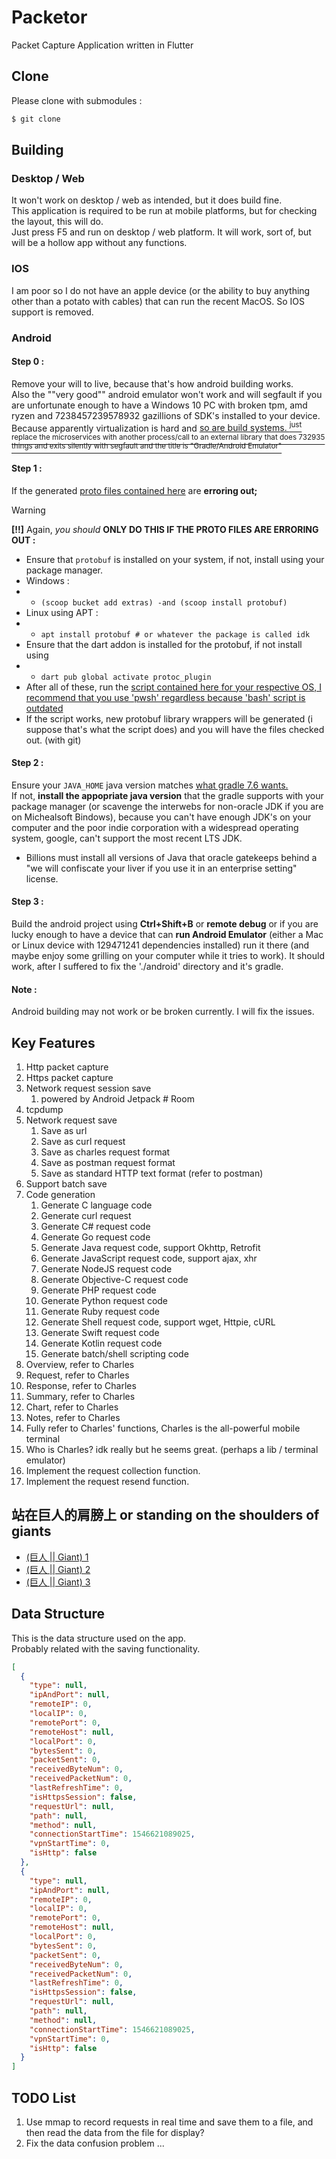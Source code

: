 # Packetor
Packet Capture Application written in Flutter

## Clone
Please clone with submodules :
```bash
$ git clone 
```

## Building
### Desktop / Web
It won't work on desktop / web as intended, but it does build fine. <br>
This application is required to be run at mobile platforms, but for checking the layout, this will do. <br>
Just press F5 and run on desktop / web platform. It will work, sort of, but will be a hollow app without any functions. <br>

### IOS
I am poor so I do not have an apple device (or the ability to buy anything other than a potato with cables) that can run the recent MacOS. So IOS support is removed.

### Android
#### Step 0 :
Remove your will to live, because that's how android building works. <br>
Also the ""very good"" android emulator won't work and will segfault if you are unfortunate enough to have a Windows 10 PC with broken tpm, amd ryzen and 7238457239578932 gazillions of SDK's installed to your device. Because apparently virtualization is hard and [so are build systems. <sup>just replace the microservices with another process/call to an external library that does 732935 things and exits silently with segfault and the title is "Gradle/Android Emulator"</sup>](https://www.reddit.com/r/ProgrammerHumor/comments/72fwhc/modern_application_architecture/)
#### Step 1 :
If the generated [proto files contained here](./lib/model/) are **erroring out;** <br>
> [!WARNING]
> **[!!]** Again, *you should* **ONLY DO THIS IF THE PROTO FILES ARE ERRORING OUT :**
- Ensure that `protobuf` is installed on your system, if not, install using your package manager.
- Windows :
- - ```(scoop bucket add extras) -and (scoop install protobuf)```
- Linux using APT :
- - ```apt install protobuf # or whatever the package is called idk```
- Ensure that the dart addon is installed for the protobuf, if not install using
- - ```dart pub global activate protoc_plugin```
- After all of these, run the [script contained here for your respective OS, I recommend that you use 'pwsh' regardless because 'bash' script is outdated](./scripts)
- If the script works, new protobuf library wrappers will be generated (i suppose that's what the script does) and you will have the files checked out. (with git)
#### Step 2 :
Ensure your `JAVA_HOME` java version matches [what gradle 7.6 wants.](https://docs.gradle.org/8.8-rc-1/userguide/compatibility.html) <br>
If not, **install the appopriate java version** that the gradle supports with your package manager (or scavenge the interwebs for non-oracle JDK if you are on Michealsoft Bindows), because you can't have enough JDK's on your computer and the poor indie corporation with a widespread operating system, google, can't support the most recent LTS JDK. <br>
* Billions must install all versions of Java that oracle gatekeeps behind a "we will confiscate your liver if you use it in an enterprise setting" license.
#### Step 3 :
Build the android project using **Ctrl+Shift+B** or **remote debug** or if you are lucky enough to have a device that can **run Android Emulator** (either a Mac or Linux device with 129471241 dependencies installed) run it there (and maybe enjoy some grilling on your computer while it tries to work). It should work, after I suffered to fix the './android' directory and it's gradle.
#### Note : 
Android building may not work or be broken currently. I will fix the issues.

## Key Features
1. Http packet capture
2. Https packet capture
3. Network request session save
    1. powered by Android Jetpack # Room
4. tcpdump
5. Network request save
    1. Save as url
    2. Save as curl request
    3. Save as charles request format
    4. Save as postman request format
    5. Save as standard HTTP text format (refer to postman)
6. Support batch save
7. Code generation
    1. Generate C language code
    2. Generate curl request
    3. Generate C# request code
    4. Generate Go request code
    5. Generate Java request code, support Okhttp, Retrofit
    6. Generate JavaScript request code, support ajax, xhr
    7. Generate NodeJS request code
    8. Generate Objective-C request code
    9. Generate PHP request code
    10. Generate Python request code
    11. Generate Ruby request code
    12. Generate Shell request code, support wget, Httpie, cURL
    13. Generate Swift request code
    14. Generate Kotlin request code
    15. Generate batch/shell scripting code
8. Overview, refer to Charles
9. Request, refer to Charles
10. Response, refer to Charles
11. Summary, refer to Charles
12. Chart, refer to Charles
13. Notes, refer to Charles
14. Fully refer to Charles' functions, Charles is the all-powerful mobile terminal
15. Who is Charles? idk really but he seems great. (perhaps a lib / terminal emulator)
16. Implement the request collection function.
17. Implement the request resend function.

## 站在巨人的肩膀上 or standing on the shoulders of giants
- [(巨人 || Giant) 1](http://example.com/?where)
- [(巨人 || Giant) 2](http://example.com/?is%20the%20giants%3Fwho%20knows)
- [(巨人 || Giant) 3](https://bit.ly/mrbreast)

## Data Structure
This is the data structure used on the app. <br>
Probably related with the saving functionality.
```json
[
  {
    "type": null,
    "ipAndPort": null,
    "remoteIP": 0,
    "localIP": 0,
    "remotePort": 0,
    "remoteHost": null,
    "localPort": 0,
    "bytesSent": 0,
    "packetSent": 0,
    "receivedByteNum": 0,
    "receivedPacketNum": 0,
    "lastRefreshTime": 0,
    "isHttpsSession": false,
    "requestUrl": null,
    "path": null,
    "method": null,
    "connectionStartTime": 1546621089025,
    "vpnStartTime": 0,
    "isHttp": false
  },
  {
    "type": null,
    "ipAndPort": null,
    "remoteIP": 0,
    "localIP": 0,
    "remotePort": 0,
    "remoteHost": null,
    "localPort": 0,
    "bytesSent": 0,
    "packetSent": 0,
    "receivedByteNum": 0,
    "receivedPacketNum": 0,
    "lastRefreshTime": 0,
    "isHttpsSession": false,
    "requestUrl": null,
    "path": null,
    "method": null,
    "connectionStartTime": 1546621089025,
    "vpnStartTime": 0,
    "isHttp": false
  }
]
```

## TODO List
1. Use mmap to record requests in real time and save them to a file, and then read the data from the file for display?
2. Fix the data confusion problem ...

